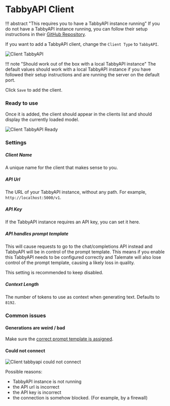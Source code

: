 # TabbyAPI Client

!!! abstract "This requires you to have a TabbyAPI instance running"
    If you do not have a TabbyAPI instance running, you can follow their setup instructions 
    in their [GitHub Repository](https://github.com/theroyallab/tabbyAPI).

If you want to add a TabbyAPI client, change the `Client Type` to `TabbyAPI`.

![Client TabbyAPI](/talemate/img/0.26.0/client-tabbyapi.png)

!!! note "Should work out of the box with a local TabbyAPI instance"
    The default values should work with a local TabbyAPI instance if you have followed their setup instructions and are running the server on the default port.

Click `Save` to add the client.

### Ready to use

Once it is added, the client should appear in the clients list and should display the currently loaded model.

![Client TabbyAPI Ready](/talemate/img/0.26.0/client-tabbyapi-ready.png)

### Settings

##### Client Name

A unique name for the client that makes sense to you.

##### API Url

The URL of your TabbyAPI instance, without any path. For example, `http://localhost:5000/v1`.

##### API Key

If the TabbyAPI instance requires an API key, you can set it here.

##### API handles prompt template

This will cause requests to go to the chat/completions API instead and TabbyAPI will be in control of the prompt template. This means if you enable this TabbyAPI needs to be configured correctly and Talemate will also lose control of the prompt template, causing a likely loss in quality.

This setting is recommended to keep disabled.

##### Context Length

The number of tokens to use as context when generating text. Defaults to `8192`.

### Common issues

#### Generations are weird / bad

Make sure the [correct prompt template is assigned](/user-guide/clients/prompt-templates/).

#### Could not connect

![Client tabbyapi could not connect](/talemate/img/0.26.0/client-tabbyapi-could-not-connect.png)

Possible reasons:

- TabbyAPI instance is not running
- the API url is incorrect
- the API key is incorrect
- the connection is somehow blocked. (For example, by a firewall)